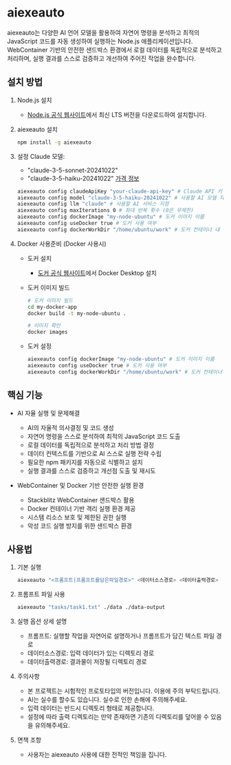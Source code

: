 # aiexeauto

aiexeauto는 다양한 AI 언어 모델을 활용하여 자연어 명령을 분석하고 최적의 JavaScript 코드를 자동 생성하여 실행하는 Node.js 애플리케이션입니다. WebContainer 기반의 안전한 샌드박스 환경에서 로컬 데이터를 독립적으로 분석하고 처리하며, 실행 결과를 스스로 검증하고 개선하여 주어진 작업을 완수합니다.

## 설치 방법

1. Node.js 설치
   - [Node.js 공식 웹사이트](https://nodejs.org/)에서 최신 LTS 버전을 다운로드하여 설치합니다.

2. aiexeauto 설치
   ```bash
   npm install -g aiexeauto
   ```

3. 설정
   Claude 모델: 
      - "claude-3-5-sonnet-20241022"
      - "claude-3-5-haiku-20241022"
      [가격 정보](https://www.anthropic.com/pricing#anthropic-api)

   ```bash
   aiexeauto config claudeApiKey "your-claude-api-key" # Claude API 키 설정
   aiexeauto config model "claude-3-5-haiku-20241022" # 사용할 AI 모델 지정
   aiexeauto config llm "claude" # 사용할 AI 서비스 지정
   aiexeauto config maxIterations 0 # 최대 반복 횟수 (0은 무제한)
   aiexeauto config dockerImage "my-node-ubuntu" # 도커 이미지 이름
   aiexeauto config useDocker true # 도커 사용 여부
   aiexeauto config dockerWorkDir "/home/ubuntu/work" # 도커 컨테이너 내 작업 디렉토리
   ```


4. Docker 사용준비 (Docker 사용시)
   - 도커 설치
     - [도커 공식 웹사이트](https://www.docker.com/)에서 Docker Desktop 설치

   - 도커 이미지 빌드
     ```bash
     # 도커 이미지 빌드
     cd my-docker-app
     docker build -t my-node-ubuntu .

     # 이미지 확인
     docker images
     ```

   - 도커 설정
     ```bash
     aiexeauto config dockerImage "my-node-ubuntu" # 도커 이미지 이름
     aiexeauto config useDocker true # 도커 사용 여부
     aiexeauto config dockerWorkDir "/home/ubuntu/work" # 도커 컨테이너 내 작업 디렉토리
     ```

## 핵심 기능

- AI 자율 실행 및 문제해결
  - AI의 자율적 의사결정 및 코드 생성
  - 자연어 명령을 스스로 분석하여 최적의 JavaScript 코드 도출
  - 로컬 데이터를 독립적으로 분석하고 처리 방법 결정
  - 데이터 컨텍스트를 기반으로 AI 스스로 실행 전략 수립
  - 필요한 npm 패키지를 자동으로 식별하고 설치
  - 실행 결과를 스스로 검증하고 개선점 도출 및 재시도

- WebContainer 및 Docker 기반 안전한 실행 환경
  - Stackblitz WebContainer 샌드박스 활용
  - Docker 컨테이너 기반 격리 실행 환경 제공
  - 시스템 리소스 보호 및 제한된 권한 실행
  - 악성 코드 실행 방지를 위한 샌드박스 환경

## 사용법

1. 기본 실행
   ```bash
   aiexeauto "<프롬프트|프롬프트를담은파일경로>" <데이터소스경로> <데이터출력경로>
   ```

2. 프롬프트 파일 사용
   ```bash
   aiexeauto "tasks/task1.txt" ./data ./data-output
   ```

3. 실행 옵션 상세 설명
   - 프롬프트: 실행할 작업을 자연어로 설명하거나 프롬프트가 담긴 텍스트 파일 경로
   - 데이터소스경로: 입력 데이터가 있는 디렉토리 경로
   - 데이터출력경로: 결과물이 저장될 디렉토리 경로

4. 주의사항
   - 본 프로젝트는 시험적인 프로토타입의 버전입니다. 이용에 주의 부탁드립니다.
   - AI는 실수를 할수도 있습니다. 실수로 인한 손해에 주의해주세요.
   - 입력 데이터는 반드시 디렉토리 형태로 제공합니다.
   - 설정에 따라 출력 디렉토리는 만약 존재하면 기존의 디렉토리를 덮어쓸 수 있음을 유의해주세요.

5. 면책 조항
   - 사용자는 aiexeauto 사용에 대한 전적인 책임을 집니다.

